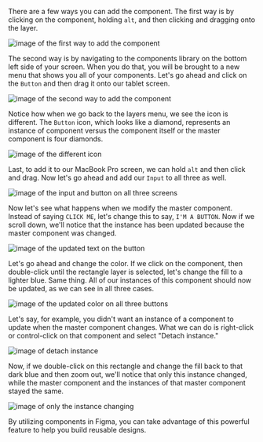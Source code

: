 There are a few ways you can add the component. The first way is by clicking on the component, holding `alt`, and then clicking and dragging onto the layer. 

![image of the first way to add the component](https://res.cloudinary.com/dg3gyk0gu/image/upload/v1548103539/transcript-images/figma-add-a-reusable-figma-component-to-multiple-frames-firstmethod.jpg)

The second way is by navigating to the components library on the bottom left side of your screen. When you do that, you will be brought to a new menu that shows you all of your components. Let's go ahead and click on the `Button` and then drag it onto our tablet screen. 

![image of the second way to add the component](https://res.cloudinary.com/dg3gyk0gu/image/upload/v1548103530/transcript-images/figma-add-a-reusable-figma-component-to-multiple-frames-second.jpg)

Notice how when we go back to the layers menu, we see the icon is different. The `Button` icon, which looks like a diamond, represents an instance of component versus the component itself or the master component is four diamonds.

![image of the different icon](https://res.cloudinary.com/dg3gyk0gu/image/upload/v1548103521/transcript-images/figma-add-a-reusable-figma-component-to-multiple-frames-diffbutton.jpg)

Last, to add it to our MacBook Pro screen, we can hold `alt` and then click and drag. Now let's go ahead and add our `Input` to all three as well. 

![image of the input and button on all three screens](https://res.cloudinary.com/dg3gyk0gu/image/upload/v1548103538/transcript-images/figma-add-a-reusable-figma-component-to-multiple-frames-allthree.jpg)

Now let's see what happens when we modify the master component. Instead of saying `CLICK ME`, let's change this to say, `I'M A BUTTON`. Now if we scroll down, we'll notice that the instance has been updated because the master component was changed.

![image of the updated text on the button](https://res.cloudinary.com/dg3gyk0gu/image/upload/v1548103535/transcript-images/figma-add-a-reusable-figma-component-to-multiple-frames-newbutton.jpg)

Let's go ahead and change the color. If we click on the component, then double-click until the rectangle layer is selected, let's change the fill to a lighter blue. Same thing. All of our instances of this component should now be updated, as we can see in all three cases.

![image of the updated color on all three buttons](https://res.cloudinary.com/dg3gyk0gu/image/upload/v1548103535/transcript-images/figma-add-a-reusable-figma-component-to-multiple-frames-newcolor.jpg)

Let's say, for example, you didn't want an instance of a component to update when the master component changes. What we can do is right-click or control-click on that component and select "Detach instance."

![image of detach instance](https://res.cloudinary.com/dg3gyk0gu/image/upload/v1548103538/transcript-images/figma-add-a-reusable-figma-component-to-multiple-frames-detach.jpg)

Now, if we double-click on this rectangle and change the fill back to that dark blue and then zoom out, we'll notice that only this instance changed, while the master component and the instances of that master component stayed the same. 

![image of only the instance changing](https://res.cloudinary.com/dg3gyk0gu/image/upload/v1548103529/transcript-images/figma-add-a-reusable-figma-component-to-multiple-frames-instance.jpg)

By utilizing components in Figma, you can take advantage of this powerful feature to help you build reusable designs.
